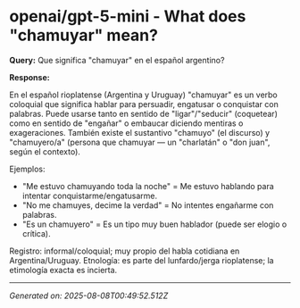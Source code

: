 # openai/gpt-5-mini - What does "chamuyar" mean?

**Query:** Que significa "chamuyar" en el español argentino?



**Response:**

En el español rioplatense (Argentina y Uruguay) "chamuyar" es un verbo coloquial que significa hablar para persuadir, engatusar o conquistar con palabras. Puede usarse tanto en sentido de "ligar"/"seducir" (coquetear) como en sentido de "engañar" o embaucar diciendo mentiras o exageraciones. También existe el sustantivo "chamuyo" (el discurso) y "chamuyero/a" (persona que chamuyar — un "charlatán" o "don juan", según el contexto).

Ejemplos:
- "Me estuvo chamuyando toda la noche" = Me estuvo hablando para intentar conquistarme/engatusarme.
- "No me chamuyes, decime la verdad" = No intentes engañarme con palabras.
- "Es un chamuyero" = Es un tipo muy buen hablador (puede ser elogio o crítica).

Registro: informal/coloquial; muy propio del habla cotidiana en Argentina/Uruguay. Etnología: es parte del lunfardo/jerga rioplatense; la etimología exacta es incierta.

---
*Generated on: 2025-08-08T00:49:52.512Z*
